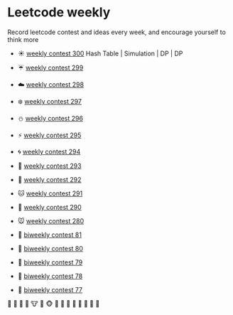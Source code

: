 
# Leetcode weekly 

Record leetcode contest and ideas every week, and encourage yourself to think more

* ☀️ [weekly contest 300](src/main/java/weekly/wk300.java) Hash Table | Simulation | DP | DP
* ☔ [weekly contest 299](src/main/java/weekly/wk299.java)
* ☁️ [weekly contest 298](src/main/java/weekly/wk298.java) 
* ❄️ [weekly contest 297](src/main/java/weekly/wk297.java)
* ⛄ [weekly contest 296](src/main/java/weekly/wk296.java) 
* ⚡  [weekly contest 295](src/main/java/weekly/wk295.java) 
* 🌀 [weekly contest 294](src/main/java/weekly/wk294.java) 
* 🌁 [weekly contest 293](src/main/java/weekly/wk293.java)
* 🌊 [weekly contest 292](src/main/java/weekly/wk292.java)
* 🐱 [weekly contest 291](src/main/java/weekly/wk291.java) 
* 🐶 [weekly contest 290](src/main/java/weekly/wk290.java) 
* 🐭 [weekly contest 280](src/main/java/weekly/wk289.java) 


* 🐹 [biweekly contest 81](src/main/java/weekly/wkb81.java) 
* 🐰 [biweekly contest 80](src/main/java/weekly/wkb80.java)
* 🐺 [biweekly contest 79](src/main/java/weekly/wkb79.java)
* 🐸 [biweekly contest 78](src/main/java/weekly/wkb78.java)
* 🐯 [biweekly contest 77](src/main/java/weekly/wkb77.java)



🐨 🐻 🐷 🐽 🐮 🐗 🐵 🐒 🐴 🐎 🐫 🐑 🐘 🐼 🐍






